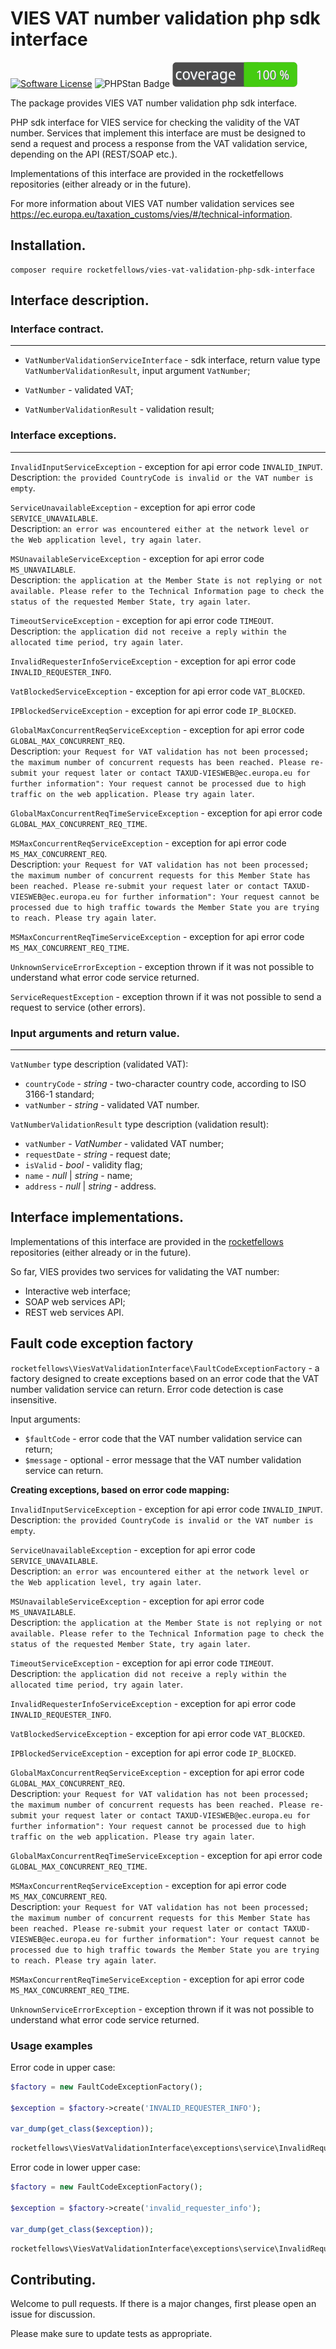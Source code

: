 # VIES VAT number validation php sdk interface

[![Software License](https://img.shields.io/badge/license-MIT-brightgreen.svg?style=flat-square)](LICENSE)
![PHPStan Badge](https://img.shields.io/badge/PHPStan-level%205-brightgreen.svg?style=flat)
![Code Coverage Badge](./badge.svg)

The package provides VIES VAT number validation php sdk interface.

PHP sdk interface for VIES service for checking the validity of the VAT number.
Services that implement this interface are must be designed to send a request and process a response from the VAT validation service, depending on the API (REST/SOAP etc.).

Implementations of this interface are provided in the rocketfellows repositories (either already or in the future).

For more information about VIES VAT number validation services see https://ec.europa.eu/taxation_customs/vies/#/technical-information.

## Installation.

```shell
composer require rocketfellows/vies-vat-validation-php-sdk-interface
```

## Interface description.

### Interface contract.
<hr>

- `VatNumberValidationServiceInterface` - sdk interface, return value type `VatNumberValidationResult`, input argument `VatNumber`;

- `VatNumber` - validated VAT;

- `VatNumberValidationResult` - validation result;

### Interface exceptions.
<hr>

`InvalidInputServiceException` - exception for api error code `INVALID_INPUT`.<br>
Description: ``the provided CountryCode is invalid or the VAT number is empty``.

`ServiceUnavailableException` - exception for api error code `SERVICE_UNAVAILABLE`.<br>
Description: `an error was encountered either at the network level or the Web application level, try again later`.

`MSUnavailableServiceException` - exception for api error code `MS_UNAVAILABLE`.<br>
Description: `the application at the Member State is not replying or not available. Please refer to the Technical Information page to check the status of the requested Member State, try again later`.

`TimeoutServiceException` - exception for api error code `TIMEOUT`.<br>
Description: `the application did not receive a reply within the allocated time period, try again later`.

`InvalidRequesterInfoServiceException` - exception for api error code `INVALID_REQUESTER_INFO`.

`VatBlockedServiceException` - exception for api error code `VAT_BLOCKED`.

`IPBlockedServiceException` - exception for api error code `IP_BLOCKED`.

`GlobalMaxConcurrentReqServiceException` - exception for api error code `GLOBAL_MAX_CONCURRENT_REQ`.<br>
Description: `your Request for VAT validation has not been processed; the maximum number of concurrent requests has been reached. Please re-submit your request later or contact TAXUD-VIESWEB@ec.europa.eu for further information": Your request cannot be processed due to high traffic on the web application. Please try again later`.

`GlobalMaxConcurrentReqTimeServiceException` - exception for api error code `GLOBAL_MAX_CONCURRENT_REQ_TIME`.

`MSMaxConcurrentReqServiceException` - exception for api error code `MS_MAX_CONCURRENT_REQ`.<br>
Description: `your Request for VAT validation has not been processed; the maximum number of concurrent requests for this Member State has been reached. Please re-submit your request later or contact TAXUD-VIESWEB@ec.europa.eu for further information": Your request cannot be processed due to high traffic towards the Member State you are trying to reach. Please try again later`.

`MSMaxConcurrentReqTimeServiceException` - exception for api error code `MS_MAX_CONCURRENT_REQ_TIME`.

`UnknownServiceErrorException` - exception thrown if it was not possible to understand what error code service returned.

`ServiceRequestException` - exception thrown if it was not possible to send a request to service (other errors).

### Input arguments and return value.
<hr>

`VatNumber` type description (validated VAT):
- `countryCode` - _string_ - two-character country code, according to ISO 3166-1 standard;
- `vatNumber` - _string_ - validated VAT number.

`VatNumberValidationResult` type description (validation result):
- `vatNumber` - _VatNumber_ - validated VAT number;
- `requestDate` - _string_ - request date;
- `isValid` - _bool_ - validity flag;
- `name` - _null_ | _string_ - name;
- `address` - _null_ | _string_ - address.

## Interface implementations.

Implementations of this interface are provided in the [rocketfellows](https://github.com/orgs/rocketfellows/repositories) repositories (either already or in the future).

So far, VIES provides two services for validating the VAT number:
- Interactive web interface;
- SOAP web services API;
- REST web services API.

## Fault code exception factory

`rocketfellows\ViesVatValidationInterface\FaultCodeExceptionFactory` - a factory designed to create exceptions based on an error code that the VAT number validation service can return.
Error code detection is case insensitive.

Input arguments:
- `$faultCode` - error code that the VAT number validation service can return;
- `$message` - optional - error message that the VAT number validation service can return.

**Creating exceptions, based on error code mapping:**

`InvalidInputServiceException` - exception for api error code `INVALID_INPUT`.<br>
Description: ``the provided CountryCode is invalid or the VAT number is empty``.

`ServiceUnavailableException` - exception for api error code `SERVICE_UNAVAILABLE`.<br>
Description: `an error was encountered either at the network level or the Web application level, try again later`.

`MSUnavailableServiceException` - exception for api error code `MS_UNAVAILABLE`.<br>
Description: `the application at the Member State is not replying or not available. Please refer to the Technical Information page to check the status of the requested Member State, try again later`.

`TimeoutServiceException` - exception for api error code `TIMEOUT`.<br>
Description: `the application did not receive a reply within the allocated time period, try again later`.

`InvalidRequesterInfoServiceException` - exception for api error code `INVALID_REQUESTER_INFO`.

`VatBlockedServiceException` - exception for api error code `VAT_BLOCKED`.

`IPBlockedServiceException` - exception for api error code `IP_BLOCKED`.

`GlobalMaxConcurrentReqServiceException` - exception for api error code `GLOBAL_MAX_CONCURRENT_REQ`.<br>
Description: `your Request for VAT validation has not been processed; the maximum number of concurrent requests has been reached. Please re-submit your request later or contact TAXUD-VIESWEB@ec.europa.eu for further information": Your request cannot be processed due to high traffic on the web application. Please try again later`.

`GlobalMaxConcurrentReqTimeServiceException` - exception for api error code `GLOBAL_MAX_CONCURRENT_REQ_TIME`.

`MSMaxConcurrentReqServiceException` - exception for api error code `MS_MAX_CONCURRENT_REQ`.<br>
Description: `your Request for VAT validation has not been processed; the maximum number of concurrent requests for this Member State has been reached. Please re-submit your request later or contact TAXUD-VIESWEB@ec.europa.eu for further information": Your request cannot be processed due to high traffic towards the Member State you are trying to reach. Please try again later`.

`MSMaxConcurrentReqTimeServiceException` - exception for api error code `MS_MAX_CONCURRENT_REQ_TIME`.

`UnknownServiceErrorException` - exception thrown if it was not possible to understand what error code service returned.

### Usage examples

Error code in upper case:

```php
$factory = new FaultCodeExceptionFactory();

$exception = $factory->create('INVALID_REQUESTER_INFO');

var_dump(get_class($exception));
```
```php
rocketfellows\ViesVatValidationInterface\exceptions\service\InvalidRequesterInfoServiceException
```

Error code in lower upper case:

```php
$factory = new FaultCodeExceptionFactory();

$exception = $factory->create('invalid_requester_info');

var_dump(get_class($exception));
```
```php
rocketfellows\ViesVatValidationInterface\exceptions\service\InvalidRequesterInfoServiceException
```

## Contributing.

Welcome to pull requests. If there is a major changes, first please open an issue for discussion.

Please make sure to update tests as appropriate.
